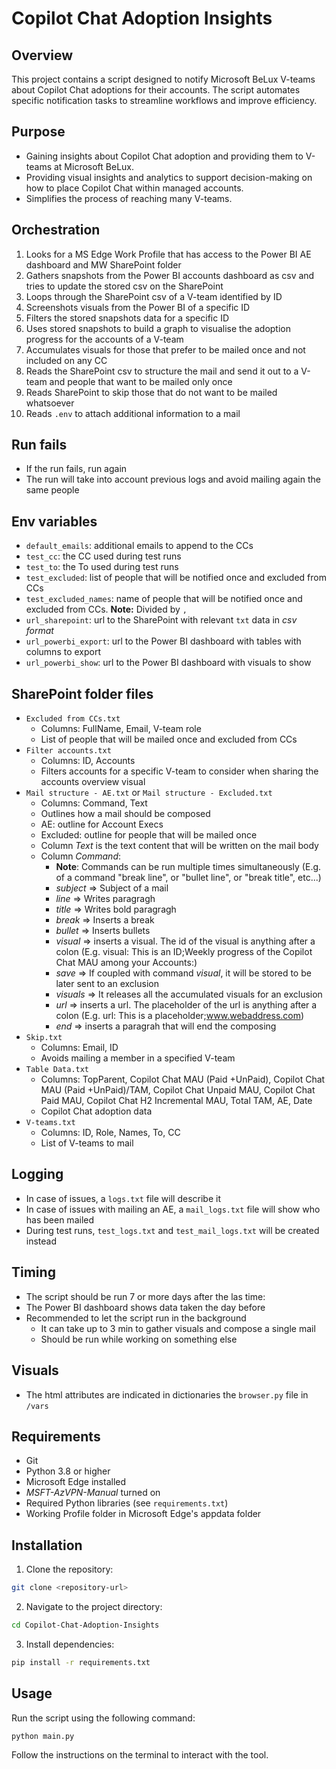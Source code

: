 # Copilot Chat Adoption Insights


## Overview

This project contains a script designed to notify Microsoft BeLux V-teams about Copilot Chat adoptions for their accounts. The script automates specific notification tasks to streamline workflows and improve efficiency.

## Purpose

- Gaining insights about Copilot Chat adoption and providing them to V-teams at Microsoft BeLux.
- Providing visual insights and analytics to support decision-making on how to place Copilot Chat within managed accounts.
- Simplifies the process of reaching many V-teams.

## Orchestration

1. Looks for a MS Edge Work Profile that has access to the Power BI AE dashboard and MW SharePoint folder
2. Gathers snapshots from the Power BI accounts dashboard as csv and tries to update the stored csv on the SharePoint
3. Loops through the SharePoint csv of a V-team identified by ID
4. Screenshots visuals from the Power BI of a specific ID
5. Filters the stored snapshots data for a specific ID
6. Uses stored snapshots to build a graph to visualise the adoption progress for the accounts of a V-team
7. Accumulates visuals for those that prefer to be mailed once and not included on any CC
8. Reads the SharePoint csv to structure the mail and send it out to a V-team and people that want to be mailed only once
9. Reads SharePoint to skip those that do not want to be mailed whatsoever
10. Reads `.env` to attach additional information to a mail

## Run fails
- If the run fails, run again
- The run will take into account previous logs and avoid mailing again the same people

## Env variables
- `default_emails`: additional emails to append to the CCs
- `test_cc`: the CC used during test runs
- `test_to`: the To used during test runs
- `test_excluded`: list of people that will be notified once and excluded from CCs
- `test_excluded_names`: name of people that will be notified once and excluded from CCs. **Note:** Divided by `, `
- `url_sharepoint`: url to the SharePoint with relevant `txt` data in *csv format*
- `url_powerbi_export`: url to the Power BI dashboard with tables with columns to export
- `url_powerbi_show`: url to the Power BI dashboard with visuals to show

## SharePoint folder files

- `Excluded from CCs.txt`
  - Columns: FullName, Email, V-team role
  - List of people that will be mailed once and excluded from CCs
- `Filter accounts.txt`
  - Columns: ID, Accounts
  - Filters accounts for a specific V-team to consider when sharing the accounts overview visual
- `Mail structure - AE.txt` or `Mail structure - Excluded.txt`
  - Columns: Command, Text
  - Outlines how a mail should be composed
  - AE: outline for Account Execs
  - Excluded: outline for people that will be mailed once
  - Column *Text* is the text content that will be written on the mail body
  - Column *Command*:
    - **Note**: Commands can be run multiple times simultaneously (E.g. of a command "break line", or "bullet line", or "break title", etc...)
    - *subject* => Subject of a mail
    - *line* => Writes paragragh
    - *title* => Writes bold paragragh
    - *break* => Inserts a break
    - *bullet* => Inserts bullets
    - *visual* => inserts a visual. The id of the visual is anything after a colon (E.g. visual: This is an ID;Weekly progress of the Copilot Chat MAU among your Accounts:)
    - *save* => If coupled with command *visual*, it will be stored to be later sent to an exclusion
    - *visuals* => It releases all the accumulated visuals for an exclusion
    - *url* => inserts a url. The placeholder of the url is anything after a colon (E.g. url: This is a placeholder;www.webaddress.com)
    - *end* => inserts a paragrah that will end the composing 
- `Skip.txt`
  - Columns: Email, ID
  - Avoids mailing a member in a specified V-team  
- `Table Data.txt`
  - Columns: TopParent, Copilot Chat MAU (Paid +UnPaid), Copilot Chat MAU (Paid +UnPaid)/TAM, Copilot Chat Unpaid MAU, Copilot Chat Paid MAU, Copilot Chat H2 Incremental MAU, Total TAM, AE, Date
  - Copilot Chat adoption data
- `V-teams.txt`
  - Columns: ID, Role, Names, To, CC
  - List of V-teams to mail  

## Logging

- In case of issues, a `logs.txt` file will describe it
- In case of issues with mailing an AE, a `mail_logs.txt` file will show who has been mailed
- During test runs, `test_logs.txt` and `test_mail_logs.txt` will be created instead

## Timing
- The script should be run 7 or more days after the las time:
- The Power BI dashboard shows data taken the day before
- Recommended to let the script run in the background
  - It can take up to 3 min to gather visuals and compose a single mail
  - Should be run while working on something else 

## Visuals
- The html attributes are indicated in dictionaries the `browser.py` file in `/vars`

## Requirements

- Git
- Python 3.8 or higher
- Microsoft Edge installed
- *MSFT-AzVPN-Manual* turned on
- Required Python libraries (see `requirements.txt`)
- Working Profile folder in Microsoft Edge's appdata folder

## Installation

1. Clone the repository:
  ```bash
  git clone <repository-url>
  ```
2. Navigate to the project directory:
  ```bash
  cd Copilot-Chat-Adoption-Insights
  ```
3. Install dependencies:
  ```bash
  pip install -r requirements.txt
  ```

## Usage

Run the script using the following command:
```bash
python main.py
```

Follow the instructions on the terminal to interact with the tool.
